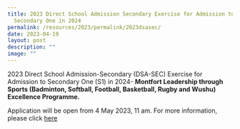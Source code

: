 ```yaml
---
title: 2023 Direct School Admission Secondary Exercise for Admission to
  Secondary One in 2024
permalink: /resources/2023/permalink/2023dsasec/
date: 2023-04-19
layout: post
description: ""
image: ""
---
```

2023 Direct School Admission-Secondary (DSA-SEC) Exercise for Admission to Secondary One (S1) in 2024- **Montfort Leadership through Sports (Badminton, Softball, Football, Basketball, Rugby and Wushu) Excellence Programme.**

Application will be open from 4 May 2023, 11 am. For more information, please click [here](https://www.montfortsec.moe.edu.sg/admission/dsa/)